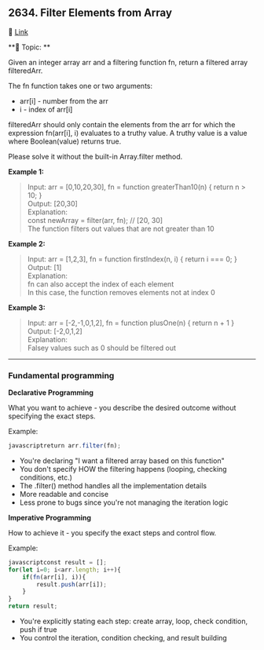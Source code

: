 ## 2634. Filter Elements from Array

🔗 [Link](https://leetcode.com/problems/filter-elements-from-array/description/)

**📝 Topic: **

Given an integer array arr and a filtering function fn, return a filtered array filteredArr.

The fn function takes one or two arguments:

- arr[i] - number from the arr
- i - index of arr[i]

filteredArr should only contain the elements from the arr for which the expression fn(arr[i], i) evaluates to a truthy value. A truthy value is a value where Boolean(value) returns true.

Please solve it without the built-in Array.filter method.

**Example 1:**

> Input: arr = [0,10,20,30], fn = function greaterThan10(n) { return n > 10; }  
Output: [20,30]  
Explanation:  
const newArray = filter(arr, fn); // [20, 30]  
The function filters out values that are not greater than 10  

**Example 2:**

> Input: arr = [1,2,3], fn = function firstIndex(n, i) { return i === 0; }  
Output: [1]  
Explanation:  
fn can also accept the index of each element  
In this case, the function removes elements not at index 0  

**Example 3:**

> Input: arr = [-2,-1,0,1,2], fn = function plusOne(n) { return n + 1 }  
Output: [-2,0,1,2]  
Explanation:  
Falsey values such as 0 should be filtered out  

---

### Fundamental programming

**Declarative Programming**

What you want to achieve - you describe the desired outcome without specifying the exact steps.

Example:
```js
javascriptreturn arr.filter(fn);
```

- You're declaring "I want a filtered array based on this function"
- You don't specify HOW the filtering happens (looping, checking conditions, etc.)
- The .filter() method handles all the implementation details
- More readable and concise
- Less prone to bugs since you're not managing the iteration logic

**Imperative Programming**

How to achieve it - you specify the exact steps and control flow.

Example:
```js
javascriptconst result = [];
for(let i=0; i<arr.length; i++){
    if(fn(arr[i], i)){
        result.push(arr[i]);
    }
}
return result;
```
- You're explicitly stating each step: create array, loop, check condition, push if true
- You control the iteration, condition checking, and result building


